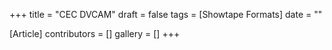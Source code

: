 +++
title = "CEC DVCAM"
draft = false
tags = [Showtape Formats]
date = ""

[Article]
contributors = []
gallery = []
+++